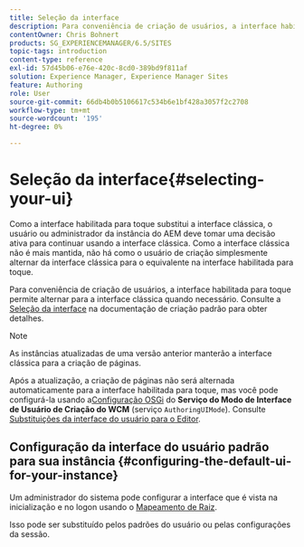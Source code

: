 ```yaml
---
title: Seleção da interface
description: Para conveniência de criação de usuários, a interface habilitada para toque permite alternar para a interface clássica quando necessário.
contentOwner: Chris Bohnert
products: SG_EXPERIENCEMANAGER/6.5/SITES
topic-tags: introduction
content-type: reference
exl-id: 57d45b06-e76e-420c-8cd0-389bd9f811af
solution: Experience Manager, Experience Manager Sites
feature: Authoring
role: User
source-git-commit: 66db4b0b5106617c534b6e1bf428a3057f2c2708
workflow-type: tm+mt
source-wordcount: '195'
ht-degree: 0%

---
```


# Seleção da interface{#selecting-your-ui}

Como a interface habilitada para toque substitui a interface clássica, o usuário ou administrador da instância do AEM deve tomar uma decisão ativa para continuar usando a interface clássica. Como a interface clássica não é mais mantida, não há como o usuário de criação simplesmente alternar da interface clássica para o equivalente na interface habilitada para toque.

Para conveniência de criação de usuários, a interface habilitada para toque permite alternar para a interface clássica quando necessário. Consulte a [Seleção da interface](/help/sites-authoring/select-ui.md) na documentação de criação padrão para obter detalhes.

>[!NOTE]
>
>As instâncias atualizadas de uma versão anterior manterão a interface clássica para a criação de páginas.
>
>Após a atualização, a criação de páginas não será alternada automaticamente para a interface habilitada para toque, mas você pode configurá-la usando a[Configuração OSGi](/help/sites-deploying/configuring-osgi.md) do **Serviço do Modo de Interface de Usuário de Criação do WCM** (serviço `AuthoringUIMode`). Consulte [Substituições da interface do usuário para o Editor](#uioverridesfortheeditor).

## Configuração da interface do usuário padrão para sua instância {#configuring-the-default-ui-for-your-instance}

Um administrador do sistema pode configurar a interface que é vista na inicialização e no logon usando o [Mapeamento de Raiz](/help/sites-deploying/osgi-configuration-settings.md#daycqrootmapping).

Isso pode ser substituído pelos padrões do usuário ou pelas configurações da sessão.
